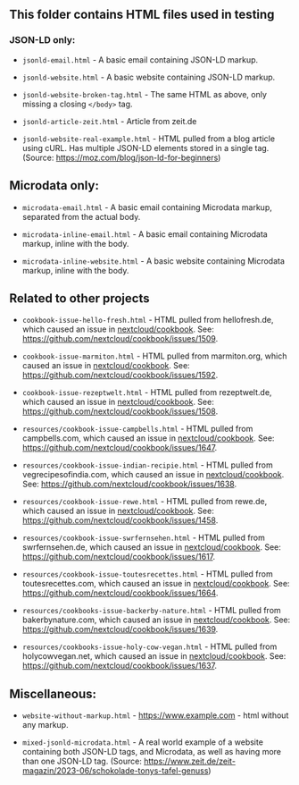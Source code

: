 ## This folder contains HTML files used in testing 

### JSON-LD only:

* `jsonld-email.html` - A basic email containing JSON-LD markup.

* `jsonld-website.html` - A basic website containing JSON-LD markup.

* `jsonld-website-broken-tag.html` - The same HTML as above, only missing a closing `</body>` tag.

* `jsonld-article-zeit.html` - Article from zeit.de

* `jsonld-website-real-example.html` - HTML pulled from a blog article using cURL. Has multiple JSON-LD elements stored in a single tag. (Source: https://moz.com/blog/json-ld-for-beginners)

## Microdata only:

* `microdata-email.html` - A basic email containing Microdata markup, separated from the actual body.

* `microdata-inline-email.html` - A basic email containing Microdata markup, inline with the body.

* `microdata-inline-website.html` - A basic website containing Microdata markup, inline with the body.

##  Related to other projects

* `cookbook-issue-hello-fresh.html` - HTML pulled from hellofresh.de, which caused an issue in [nextcloud/cookbook](https://github.com/nextcloud/cookbook). See: https://github.com/nextcloud/cookbook/issues/1509.

* `cookbook-issue-marmiton.html` - HTML pulled from marmiton.org, which caused an issue in [nextcloud/cookbook](https://github.com/nextcloud/cookbook). See: https://github.com/nextcloud/cookbook/issues/1592.

* `cookbook-issue-rezeptwelt.html` - HTML pulled from rezeptwelt.de, which caused an issue in [nextcloud/cookbook](https://github.com/nextcloud/cookbook). See: https://github.com/nextcloud/cookbook/issues/1508.

* `resources/cookbook-issue-campbells.html` - HTML pulled from campbells.com, which caused an issue in [nextcloud/cookbook](https://github.com/nextcloud/cookbook). See: https://github.com/nextcloud/cookbook/issues/1647.

* `resources/cookbook-issue-indian-recipie.html` - HTML pulled from vegrecipesofindia.com, which caused an issue in [nextcloud/cookbook](https://github.com/nextcloud/cookbook). See: https://github.com/nextcloud/cookbook/issues/1638.

* `resources/cookbook-issue-rewe.html` - HTML pulled from rewe.de, which caused an issue in [nextcloud/cookbook](https://github.com/nextcloud/cookbook). See: https://github.com/nextcloud/cookbook/issues/1458.

* `resources/cookbook-issue-swrfernsehen.html` - HTML pulled from swrfernsehen.de, which caused an issue in [nextcloud/cookbook](https://github.com/nextcloud/cookbook). See: https://github.com/nextcloud/cookbook/issues/1617.

* `resources/cookbook-issue-toutesrecettes.html` - HTML pulled from toutesrecettes.com, which caused an issue in [nextcloud/cookbook](https://github.com/nextcloud/cookbook). See: https://github.com/nextcloud/cookbook/issues/1664.

* `resources/cookbooks-issue-backerby-nature.html` - HTML pulled from bakerbynature.com, which caused an issue in [nextcloud/cookbook](https://github.com/nextcloud/cookbook). See: https://github.com/nextcloud/cookbook/issues/1639.

* `resources/cookbooks-issue-holy-cow-vegan.html` - HTML pulled from holycowvegan.net, which caused an issue in [nextcloud/cookbook](https://github.com/nextcloud/cookbook). See: https://github.com/nextcloud/cookbook/issues/1637.

## Miscellaneous:

* `website-without-markup.html` - https://www.example.com - html without any markup.

* `mixed-jsonld-microdata.html` - A real world example of a website containing both JSON-LD tags, and Microdata, as well as having more than one JSON-LD tag. (Source: https://www.zeit.de/zeit-magazin/2023-06/schokolade-tonys-tafel-genuss)


